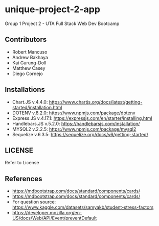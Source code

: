 # unique-project-2-app

Group 1 Project 2 - UTA Full Stack Web Dev Bootcamp

## Contributors

- Robert Mancuso
- Andrew Bakhaya
- Kai Gurung-Doll
- Matthew Casey
- Diego Cornejo

## Installations

- Chart.JS v.4.4.0: https://www.chartjs.org/docs/latest/getting-started/installation.html
- DOTENV v.8.2.0: https://www.npmjs.com/package/dotenv
- Express.JS v.4.17.1: https://expressjs.com/en/starter/installing.html
- Handlebars.JS v.5.2.0: https://handlebarsjs.com/installation/
- MYSQL2 v.2.2.5: https://www.npmjs.com/package/mysql2
- Sequelize v.6.3.5: https://sequelize.org/docs/v6/getting-started/

## LICENSE

Refer to License

## References

- https://mdbootstrap.com/docs/standard/components/cards/
- https://mdbootstrap.com/docs/standard/components/cards/
- For question source: https://www.kaggle.com/datasets/samyakb/student-stress-factors
- https://developer.mozilla.org/en-US/docs/Web/API/Event/preventDefault

